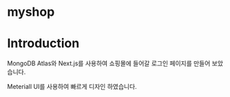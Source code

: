 # myshop

# Introduction
MongoDB Atlas와 Next.js를 사용하여 쇼핑몰에 들어갈 로그인 페이지를 만들어 보았습니다.

Meteriall UI를 사용하여 빠르게 디자인 하였습니다.
